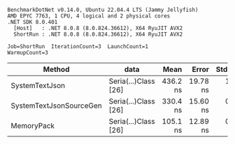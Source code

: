 ```

BenchmarkDotNet v0.14.0, Ubuntu 22.04.4 LTS (Jammy Jellyfish)
AMD EPYC 7763, 1 CPU, 4 logical and 2 physical cores
.NET SDK 8.0.401
  [Host]   : .NET 8.0.8 (8.0.824.36612), X64 RyuJIT AVX2
  ShortRun : .NET 8.0.8 (8.0.824.36612), X64 RyuJIT AVX2

Job=ShortRun  IterationCount=3  LaunchCount=1  
WarmupCount=3  

```
| Method                  | data                 | Mean     | Error    | StdDev  | Min      | Max      | Gen0   | Allocated |
|------------------------ |--------------------- |---------:|---------:|--------:|---------:|---------:|-------:|----------:|
| SystemTextJson          | Seria(...)Class [26] | 436.2 ns | 19.78 ns | 1.08 ns | 435.5 ns | 437.4 ns | 0.0038 |     328 B |
| SystemTextJsonSourceGen | Seria(...)Class [26] | 330.4 ns | 15.60 ns | 0.85 ns | 329.7 ns | 331.4 ns | 0.0043 |     368 B |
| MemoryPack              | Seria(...)Class [26] | 105.1 ns | 12.89 ns | 0.71 ns | 104.3 ns | 105.7 ns | 0.0014 |     128 B |
